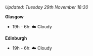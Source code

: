 *Updated: Tuesday 29th November 18:30*

**Glasgow**

* 19h - 6h: :cloud: Cloudy

**Edinburgh**

* 19h - 6h: :cloud: Cloudy
